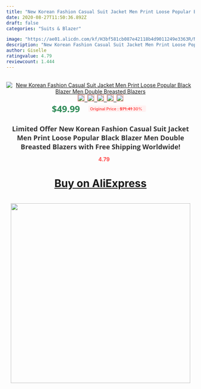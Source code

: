 ```yaml
---
title: "New Korean Fashion Casual Suit Jacket Men Print Loose Popular Black Blazer Men Double Breasted Blazers"
date: 2020-08-27T11:50:36.892Z
draft: false
categories: "Suits & Blazer"

image: "https://ae01.alicdn.com/kf/H3bf581cb087e42118b4d9011249e3363R/New-Korean-Fashion-Casual-Suit-Jacket-Men-Print-Loose-Popular-Black-Blazer-Men-Double-Breasted-Blazers.png_220x220.png"
description: "New Korean Fashion Casual Suit Jacket Men Print Loose Popular Black Blazer Men Double Breasted Blazers"
author: Giselle
ratingvalue: 4.79
reviewcount: 1.444
---
```

<br>
<div style="text-align: center;">
<a href="https://s.click.aliexpress.com/e/_A9sz6V" target="_blank" rel="nofollow noopener noreferrer"><img alt="New Korean Fashion Casual Suit Jacket Men Print Loose Popular Black Blazer Men Double Breasted Blazers" class="magnifier-image" src="https://ae01.alicdn.com/kf/H3bf581cb087e42118b4d9011249e3363R/New-Korean-Fashion-Casual-Suit-Jacket-Men-Print-Loose-Popular-Black-Blazer-Men-Double-Breasted-Blazers.png_220x220.png_640x640.jpg">
<br>
<img style="border:1px solid salmon" src="https://ae01.alicdn.com/kf/H3bf581cb087e42118b4d9011249e3363R/New-Korean-Fashion-Casual-Suit-Jacket-Men-Print-Loose-Popular-Black-Blazer-Men-Double-Breasted-Blazers.png_120x120.jpg">&nbsp;&nbsp;<img style="border:1px solid salmon" src="https://ae01.alicdn.com/kf/Hb6fda12c55e045de973f2cfba78a842ay/New-Korean-Fashion-Casual-Suit-Jacket-Men-Print-Loose-Popular-Black-Blazer-Men-Double-Breasted-Blazers.jpg_120x120.jpg">&nbsp;&nbsp;<img style="border:1px solid salmon" src="https://ae01.alicdn.com/kf/H0c00c4a8167342c2b3f6c49ddc636335v/New-Korean-Fashion-Casual-Suit-Jacket-Men-Print-Loose-Popular-Black-Blazer-Men-Double-Breasted-Blazers.jpg_120x120.jpg">&nbsp;&nbsp;<img style="border:1px solid salmon" src="https://ae01.alicdn.com/kf/H7dd216c74a2e4bca83d466c380342efbZ/New-Korean-Fashion-Casual-Suit-Jacket-Men-Print-Loose-Popular-Black-Blazer-Men-Double-Breasted-Blazers.jpg_120x120.jpg">&nbsp;&nbsp;<img style="border:1px solid salmon" src="https://ae01.alicdn.com/kf/H1acf8e5006254bcbb806ee0543acab7be/New-Korean-Fashion-Casual-Suit-Jacket-Men-Print-Loose-Popular-Black-Blazer-Men-Double-Breasted-Blazers.jpg_120x120.jpg"></a></div><br0>
<div style="text-align: center;"><span style="background-color: white; border: 0px; box-sizing: border-box; color: seagreen; display: inline-block; font-family: &quot;open sans&quot; , &quot;arial&quot; , &quot;helvetica&quot; , sans-serif , &quot;heiti&quot;; font-size: 24px; font-stretch: inherit; font-weight: 700; line-height: inherit; margin: 0px 10px 0px 0px; padding: 0px; vertical-align: middle;">$49.99 </span>
<span style="background: rgb(255 , 241 , 241); border-radius: 3px; border: 0px; box-sizing: border-box; color: #ff4747; display: inline-block; font-family: inherit; font-size: 12px; font-stretch: inherit; font-style: inherit; font-variant: inherit; font-weight: 600; line-height: inherit; margin: 0px; padding: 2px 5px; transform: scale(0.9); vertical-align: middle;">Original Price : <b style="text-decoration: line-through;">$71.41 </b> 30%&nbsp;&nbsp;</span></div>
<h1 style="color: #333333; display: inline-block; font-family: &quot;open sans&quot; , &quot;arial&quot; , &quot;helvetica&quot; , sans-serif , &quot;heiti&quot;; font-size: 18px; font-stretch: inherit; font-weight: 700; text-align: center;">Limited Offer New Korean Fashion Casual Suit Jacket Men Print Loose Popular Black Blazer Men Double Breasted Blazers with Free Shipping Worldwide!</h1>
<div style="color: #ff4747; text-align: center;">
<img src="https://4.bp.blogspot.com/-M0ZcTcb-5uY/XleCXlxnR4I/AAAAAAAAAEc/OrjgMkXV1oMQFaCRZj5HQwOCBcu3w1FegCPcBGAYYCw/s1600/star.png" style="height: 15px;">&nbsp;<b>4.79</b></div>
<div class="button_cont" align="center"><a class="buynow_a" href="https://s.click.aliexpress.com/e/_A9sz6V" target="_blank" rel="nofollow noopener noreferrer"><H1>Buy on AliExpress</H1></a></div><br>
<div class="separator" style="clear: both; text-align: center;">
<img src="https://lh3.googleusercontent.com/-pTy5HemUv9M/XlePHvY0dAI/AAAAAAAAAE4/0nX5iRUoIWY8eMW9Dpxeirr157OZliDIgCLcBGAsYHQ/s1600/badge.gif" width="480">
</div>
